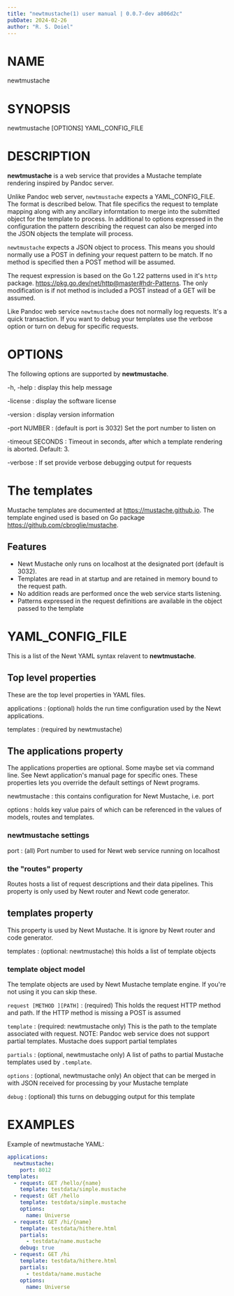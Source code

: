 ```yaml
---
title: "newtmustache(1) user manual | 0.0.7-dev a806d2c"
pubDate: 2024-02-26
author: "R. S. Doiel"
---
```


# NAME

newtmustache

# SYNOPSIS

newtmustache [OPTIONS] YAML_CONFIG_FILE

# DESCRIPTION

**newtmustache** is a web service that provides a Mustache template rendering inspired by Pandoc server.

Unlike Pandoc web server, `newtmustache` expects a YAML_CONFIG_FILE. The format is
described below. That file specifics the request to template mapping along with any ancillary informtation
to merge into the submitted object for the template to process. In additional to options expressed in
the configuration the pattern describing the request can also be merged into the JSON objects the template
will process.

`newtmustache` expects a JSON object to process. This means you should normally use a POST
in defining your request pattern to be match.  If no method is specified then a POST method will be
assumed.

The request expression is based on the Go 1.22 patterns used in it's `http` package.
<https://pkg.go.dev/net/http@master#hdr-Patterns>. The only modification is if not method is included
a POST instead of a GET will be assumed.

Like Pandoc web service `newtmustache` does not normally log requests. It's a quick transaction.
If you want to debug your templates use the verbose option or turn on debug for specific requests.

# OPTIONS

The following options are supported by **newtmustache**.

-h, -help
: display this help message

-license
: display the software license

-version
: display version information

-port NUMBER
: (default is port is 3032) Set the port number to listen on

-timeout SECONDS
: Timeout in seconds, after which a template rendering is aborted.  Default: 3.

-verbose
: If set provide verbose debugging output for requests

# The templates

Mustache templates are documented at <https://mustache.github.io>. The template engined
used is based on Go package <https://github.com/cbroglie/mustache>.

## Features

- Newt Mustache only runs on localhost at the designated port (default is 3032).
- Templates are read in at startup and are retained in memory bound to the request path.
- No addition reads are performed once the web service starts listening.
- Patterns expressed in the request definitions are available in the object passed to the template

# YAML_CONFIG_FILE

This is a list of the Newt YAML syntax relavent to **newtmustache**.

## Top level properties

These are the top level properties in YAML files.

applications
: (optional) holds the run time configuration used by the Newt applications.

templates
: (required by newtmustache)

## The applications property

The applications properties are optional. Some maybe set via command line. See Newt application's manual page for specific ones. These properties lets you override the default settings of Newt programs.

newtmustache
: this contains configuration for Newt Mustache, i.e. port

options
: holds key value pairs of which can be referenced in the values of models, routes and templates.

### newtmustache settings

port
: (all) Port number to used for Newt web service running on localhost

### the "routes" property

Routes hosts a list of request descriptions and their data pipelines. This property is only used by Newt router and Newt code generator.

## templates property

This property is used by Newt Mustache. It is ignore by Newt router and code generator.

templates
: (optional: newtmustache) this holds a list of template objects

### template object model

The template objects are used by Newt Mustache template engine. If you're not using it you can skip these.

`request [METHOD ][PATH]`
: (required) This holds the request HTTP method and path. If the HTTP method is missing a POST is assumed

`template`
: (required: newtmustache only) This is the path to the template associated with request. NOTE: Pandoc web service does not support partial templates. Mustache does support partial templates

`partials`
: (optional, newtmustache only) A list of paths to partial Mustache templates used by `.template`.

`options`
: (optional, newtmustache only) An object that can be merged in with JSON received for processing by your Mustache template

`debug`
: (optional) this turns on debugging output for this template

# EXAMPLES

Example of newtmustache YAML:

~~~yaml
applications:
  newtmustache:
    port: 8012
templates:
  - request: GET /hello/{name}
    template: testdata/simple.mustache
  - request: GET /hello
    template: testdata/simple.mustache
    options:
      name: Universe
  - request: GET /hi/{name}
    template: testdata/hithere.html
    partials:
      - testdata/name.mustache
    debug: true
  - request: GET /hi
    template: testdata/hithere.html
    partials:
      - testdata/name.mustache
    options:
      name: Universe
~~~


